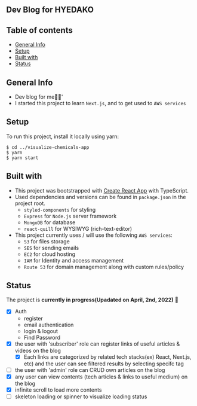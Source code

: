 ## Dev Blog for HYEDAKO

## Table of contents

- [General Info](#general-info)
- [Setup](#setup)
- [Built with](#built-with)
- [Status](#status)

## General Info

- Dev blog for me🦝✨'
- I started this project to learn `Next.js`, and to get used to `AWS services`

## Setup

To run this project, install it locally using yarn:

```
$ cd ../visualize-chemicals-app
$ yarn
$ yarn start
```

## Built with

- This project was bootstrapped with [Create React App](https://github.com/facebook/create-react-app) with TypeScript.
- Used dependencies and versions can be found in `package.json` in the project root.
  - `styled-components` for styling
  - `Express` for `Node.js` server framework
  - `MongoDB` for database
  - `react-quill` for WYSIWYG (rich-text-editor)
- This project currently uses / will use the following `AWS services`:
  - `S3` for files storage
  - `SES` for sending emails 
  - `EC2` for cloud hosting 
  - `IAM` for Identity and access management
  - `Route 53` for domain management along with custom rules/policy

## Status

The project is **currently in progress(Upadated on April, 2nd, 2022)** 🐫
- [x] Auth
  - register 
  - email authentication
  - login & logout
  - Find Password
- [x] the user with 'subscriber' role can register links of useful articles & videos on the blog
  - [x] Each links are categorized by related tech stacks(ex) React, Next.js, etc) and the user can see filtered results by selecting specifc tag  
- [ ] the user with 'admin' role can CRUD own articles on the blog
- [x] any user can view contents (tech articles & links to useful medium) on the blog
- [x] infinite scroll to load more contents
- [ ] skeleton loading or spinner to visualize loading status
